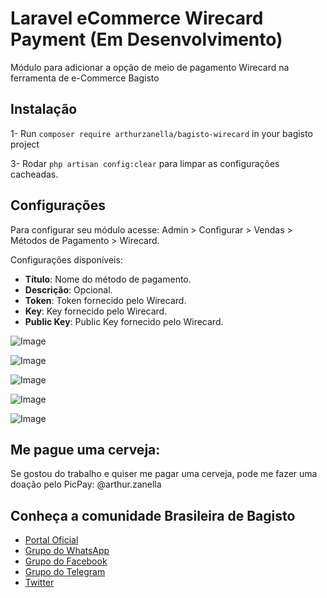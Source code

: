# Laravel eCommerce Wirecard Payment (Em Desenvolvimento)

Módulo para adicionar a opção de meio de pagamento Wirecard na ferramenta de e-Commerce Bagisto

## Instalação

1- Run `composer require arthurzanella/bagisto-wirecard` in your bagisto project

3- Rodar `php artisan config:clear` para limpar as configurações cacheadas.

## Configurações

Para configurar seu módulo acesse: Admin > Configurar > Vendas > Métodos de Pagamento > Wirecard.

Configurações disponíveis:

* **Título**: Nome do método de pagamento.
* **Descrição**: Opcional.
* **Token**: Token fornecido pelo Wirecard.
* **Key**: Key fornecido pelo Wirecard.
* **Public Key**: Public Key fornecido pelo Wirecard.

![Image](../../screenshots/wirecard1.PNG)

![Image](../../screenshots/wirecard2.PNG)

![Image](../../screenshots/wirecard3.PNG)

![Image](../../screenshots/wirecard4.PNG)

![Image](../../screenshots/wirecard5.PNG)

## Me pague uma cerveja:

Se gostou do trabalho e quiser me pagar uma cerveja, pode me fazer uma doação pelo PicPay: @arthur.zanella

## Conheça a comunidade Brasileira de Bagisto
- [Portal Oficial](https://bagisto.com.br)
- [Grupo do WhatsApp](https://chat.whatsapp.com/HpMKEoxf5neIfnpUlHGmaO)
- [Grupo do Facebook](https://www.facebook.com/groups/2552301808420521)
- [Grupo do Telegram](https://t.me/bagistobrasil)
- [Twitter](http://twitter.com/bagistobr)
 
 
